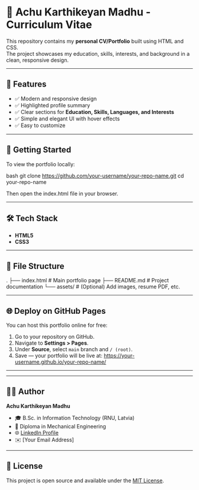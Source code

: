 
# 🌟 Achu Karthikeyan Madhu - Curriculum Vitae

This repository contains my **personal CV/Portfolio** built using HTML and CSS.  
The project showcases my education, skills, interests, and background in a clean, responsive design.  

---

## 📌 Features
- ✅ Modern and responsive design  
- ✅ Highlighted profile summary  
- ✅ Clear sections for **Education, Skills, Languages, and Interests**  
- ✅ Simple and elegant UI with hover effects  
- ✅ Easy to customize  

---

## 🚀 Getting Started
To view the portfolio locally:

bash
git clone https://github.com/your-username/your-repo-name.git
cd your-repo-name

Then open the index.html file in your browser.

---

## 🛠️ Tech Stack

* **HTML5**
* **CSS3**

---

## 📂 File Structure

.
├── index.html   # Main portfolio page
├── README.md    # Project documentation
└── assets/      # (Optional) Add images, resume PDF, etc.

---

## 🌐 Deploy on GitHub Pages

You can host this portfolio online for free:

1. Go to your repository on GitHub.
2. Navigate to **Settings > Pages**.
3. Under **Source**, select `main` branch and `/ (root)`.
4. Save — your portfolio will be live at:
   https://your-username.github.io/your-repo-name/

---


---

## 👨‍💻 Author

**Achu Karthikeyan Madhu**

* 🎓 B.Sc. in Information Technology (RNU, Latvia)
* 💼 Diploma in Mechanical Engineering
* 🌐 [LinkedIn Profile](https://linkedin.com/in/your-link)
* ✉️ [Your Email Address]

---

## 📜 License

This project is open source and available under the [MIT License](LICENSE).


